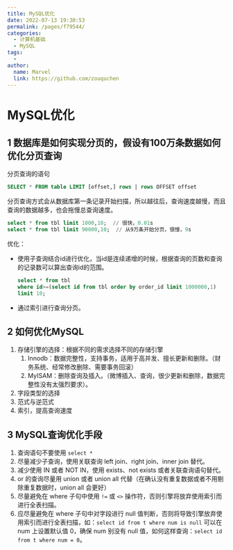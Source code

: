 ```yaml
---
title: MySQL优化
date: 2022-07-13 19:30:53
permalink: /pages/f79544/
categories:
  - 计算机基础
  - MySQL
tags:
  - 
author: 
  name: Marvel
  link: https://github.com/zouquchen
---
```

# MySQL优化

## 1 数据库是如何实现分页的，假设有100万条数据如何优化分页查询

分页查询的语句

```sql
SELECT * FROM table LIMIT [offset,] rows | rows OFFSET offset
```

分页查询方式会从数据库第一条记录开始扫描，所以越往后，查询速度越慢，而且查询的数据越多，也会拖慢总查询速度。

```sql
select * from tbl limit 1000,10;  // 很快，0.01s
select * from tbl limit 90000,10;  // 从9万条开始分页，很慢，9s
```

优化：

- 使用子查询结合id进行优化，当id是连续递增的时候，根据查询的页数和查询的记录数可以算出查询id的范围。

  ```sql
  select * from tbl 
  where id>=(select id from tbl order by order_id limit 1000000,1) 
  limit 10;
  ```
  
- 通过索引进行查询分页。

## 2 如何优化MySQL

1. 存储引擎的选择：根据不同的需求选择不同的存储引擎
   1. Innodb：数据完整性，支持事务，适用于高并发、擅长更新和删除。（财务系统、经常修改删除、需要事务回滚）
   2. MyISAM：删除查询及插入。（微博插入、查询，很少更新和删除，数据完整性没有太强烈要求）。
2. 字段类型的选择
3. 范式与逆范式
4. 索引，提高查询速度



## 3 MySQL查询优化手段

1. 查询语句不要使用 `select *`
2. 尽量减少子查询，使用关联查询 left join、right join、inner join 替代。
3. 减少使用 IN 或者 NOT IN，使用 exists、not exists 或者关联查询语句替代。
4. or 的查询尽量用 union 或者 union all 代替（在确认没有重复数据或者不用剔除重复数据时，union all 会更好）
5. 尽量避免在 where 子句中使用 `!=` 或 `<>` 操作符，否则引擎将放弃使用索引而进行全表扫描。
6. 应尽量避免在 where 子句中对字段进行 null 值判断，否则将导致引擎放弃使用索引而进行全表扫描，如：`select id from t where num is null` 可以在 num 上设置默认值 0，确保 num 别没有 null 值，如何这样查询：`select id from t where num = 0`。